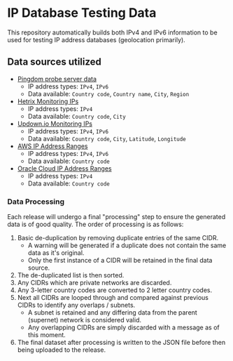 # IP Database Testing Data

This repository automatically builds both IPv4 and IPv6 information to be used for testing IP address databases (geolocation primarily).

## Data sources utilized

- [Pingdom probe server data](https://www.pingdom.com/rss/probe_servers.xml)
  - IP address types: `IPv4`, `IPv6`
  - Data available: `Country code`, `Country name`, `City`, `Region`
- [Hetrix Monitoring IPs](https://docs.hetrixtools.com/uptime-monitoring-ip-addresses/)
  - IP address types: `IPv4`
  - Data available: `Country code`, `City`
- [Updown.io Monitoring IPs](https://updown.io/api/nodes)
  - IP address types: `IPv4`, `IPv6`
  - Data available: `Country code`, `City`, `Latitude`, `Longitude`
- [AWS IP Address Ranges](https://ip-ranges.amazonaws.com/ip-ranges.json)
  - IP address types: `IPv4`, `IPv6`
  - Data available: `Country code`
- [Oracle Cloud IP Address Ranges](https://docs.oracle.com/en-us/iaas/tools/public_ip_ranges.json)
  - IP address types: `IPv4`
  - Data available: `Country code`

### Data Processing

Each release will undergo a final "processing" step to ensure the generated data is of good quality.
The order of processing is as follows:

1. Basic de-duplication by removing duplicate entries of the same CIDR.
   - A warning will be generated if a duplicate does not contain the same data as it's original.
   - Only the first instance of a CIDR will be retained in the final data source.
2. The de-duplicated list is then sorted.
3. Any CIDRs which are private networks are discarded.
4. Any 3-letter country codes are converted to 2 letter country codes.
5. Next all CIDRs are looped through and compared against previous CIDRs to identify any overlaps / subnets.
   - A subnet is retained and any differing data from the parent (supernet) network is considered valid.
   - Any overlapping CIDRs are simply discarded with a message as of this moment.
6. The final dataset after processing is written to the JSON file before then being uploaded to the release.
